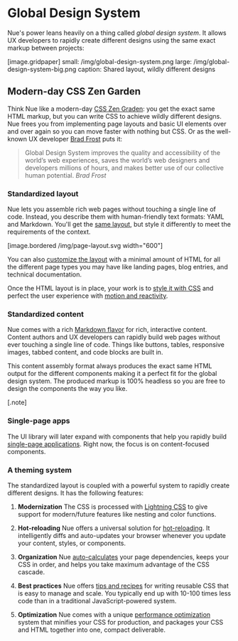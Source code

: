 
# Global Design System
Nue's power leans heavily on a thing called *global design system*. It allows UX developers to rapidly create different designs using the same exact markup between projects:

[image.gridpaper]
  small: /img/global-design-system.png
  large: /img/global-design-system-big.png
  caption: Shared layout, wildly different designs


## Modern-day CSS Zen Garden
Think Nue like a modern-day [CSS Zen Graden](//csszengarden.com/): you get the exact same HTML markup, but you can write CSS to achieve wildly different designs. Nue frees you from implementing page layouts and basic UI elements over and over again so you can move faster with nothing but CSS. Or as the well-known UX developer [Brad Frost](//bradfrost.com/) puts it:

> Global Design System improves the quality and accessibility of the world’s web experiences, saves the world’s web designers and developers millions of hours, and makes better use of our collective human potential. *Brad Frost*


### Standardized layout
Nue lets you assemble rich web pages without touching a single line of code. Instead, you describe them with human-friendly text formats: YAML and Markdown. You'll get the [same layout](page-layout.html), but style it differently to meet the requirements of the context.


[image.bordered /img/page-layout.svg width="600"]

You can also [customize the layout](custom-layouts.html) with a minimal amount of HTML for all the different page types you may have like landing pages, blog entries, and technical documentation.


Once the HTML layout is in place, your work is to [style it with CSS](css-best-practices.html) and perfect the user experience with [motion and reactivity](reactivity.html).


### Standardized content
Nue comes with a rich [Markdown flavor](content.html) for rich, interactive content.
Content authors and UX developers can rapidly build web pages without ever touching a single line of code. Things like buttons, tables, responsive images, tabbed content, and code blocks are built in.

This content assembly format always produces the exact same HTML output for the different components making it a perfect fit for the global design system. The produced markup is 100% headless so you are free to design the components the way you like.


[.note]
  ### Single-page apps
  The UI library will later expand with components that help you rapidly build [single-page applications](single-page-applications.html). Right now, the focus is on content-focused components.


### A theming system
The standardized layout is coupled with a powerful system to rapidly create different designs. It has the following features:


1. **Modernization** The CSS is processed with [Lightning CSS](//lightningcss.dev/) to give support for modern/future features like nesting and color functions.

2. **Hot-reloading** Nue offers a universal solution for [hot-reloading](hot-reloading.html). It intelligently diffs and auto-updates your browser whenever you update your content, styles, or components.

3. **Organization** Nue [auto-calculates](project-structure.html#page-dependencies) your page dependencies, keeps your CSS in order, and helps you take maximum advantage of the CSS cascade.

4. **Best practices** Nue offers [tips and recipes](css-best-practices.html) for writing reusable CSS that is easy to manage and scale. You typically end up with 10-100 times less code than in a traditional JavaScript-powered system.

5. **Optimization** Nue comes with a unique [performance optimization](performance-optimization.html) system that minifies your CSS for production, and packages your CSS and HTML together into one, compact deliverable.






